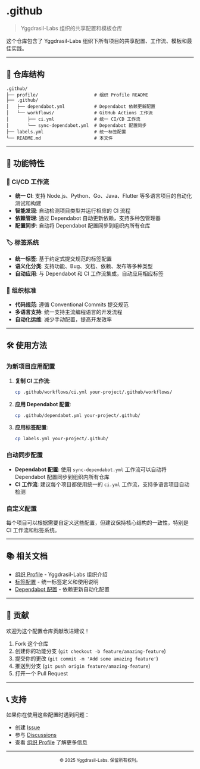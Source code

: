 # .github

> Yggdrasil-Labs 组织的共享配置和模板仓库

这个仓库包含了 Yggdrasil-Labs 组织下所有项目的共享配置、工作流、模板和最佳实践。

---

## 📁 仓库结构

```
.github/
├── profile/                     # 组织 Profile README
├── .github/
│   ├── dependabot.yml           # Dependabot 依赖更新配置
│   └── workflows/               # GitHub Actions 工作流
│       ├── ci.yml               # 统一 CI/CD 工作流
│       └── sync-dependabot.yml  # Dependabot 配置同步
├── labels.yml                   # 统一标签配置
└── README.md                    # 本文件
```

---

## 🚀 功能特性

### 🔄 CI/CD 工作流
- **统一 CI**: 支持 Node.js、Python、Go、Java、Flutter 等多语言项目的自动化测试和构建
- **智能发现**: 自动检测项目类型并运行相应的 CI 流程
- **依赖管理**: 通过 Dependabot 自动更新依赖，支持多种包管理器
- **配置同步**: 自动将 Dependabot 配置同步到组织内所有仓库

### 🏷️ 标签系统
- **统一标签**: 基于约定式提交规范的标签配置
- **语义化分类**: 支持功能、Bug、文档、依赖、发布等多种类型
- **自动应用**: 与 Dependabot 和 CI 工作流集成，自动应用相应标签

### 📖 组织标准
- **代码规范**: 遵循 Conventional Commits 提交规范
- **多语言支持**: 统一支持主流编程语言的开发流程
- **自动化运维**: 减少手动配置，提高开发效率

---

## 🛠️ 使用方法

### 为新项目应用配置

1. **复制 CI 工作流**:
   ```bash
   cp .github/workflows/ci.yml your-project/.github/workflows/
   ```

2. **应用 Dependabot 配置**:
   ```bash
   cp .github/dependabot.yml your-project/.github/
   ```

3. **应用标签配置**:
   ```bash
   cp labels.yml your-project/.github/
   ```

### 自动同步配置

- **Dependabot 配置**: 使用 `sync-dependabot.yml` 工作流可以自动将 Dependabot 配置同步到组织内所有仓库
- **CI 工作流**: 建议每个项目都使用统一的 `ci.yml` 工作流，支持多语言项目自动检测

### 自定义配置

每个项目可以根据需要自定义这些配置，但建议保持核心结构的一致性，特别是 CI 工作流和标签系统。

---

## 📚 相关文档

- [组织 Profile](profile/README.md) - Yggdrasil-Labs 组织介绍
- [标签配置](labels.yml) - 统一标签定义和使用说明
- [Dependabot 配置](.github/dependabot.yml) - 依赖更新自动化配置

---

## 🤝 贡献

欢迎为这个配置仓库贡献改进建议！

1. Fork 这个仓库
2. 创建你的功能分支 (`git checkout -b feature/amazing-feature`)
3. 提交你的更改 (`git commit -m 'Add some amazing feature'`)
4. 推送到分支 (`git push origin feature/amazing-feature`)
5. 打开一个 Pull Request

---

## 📞 支持

如果你在使用这些配置时遇到问题：

- 创建 [Issue](https://github.com/Yggdrasil-Labs/.github/issues)
- 参与 [Discussions](https://github.com/Yggdrasil-Labs/.github/discussions)
- 查看 [组织 Profile](profile/README.md) 了解更多信息

---

<div align="center">
  <sub>© 2025 Yggdrasil-Labs. 保留所有权利。</sub>
</div>